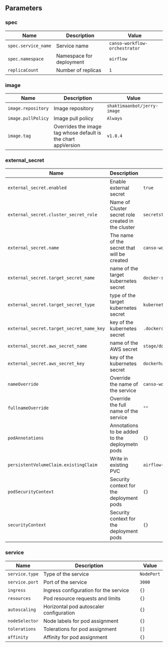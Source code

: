 ## Parameters

### spec

| Name                | Description              | Value                         |
| ------------------- | ------------------------ | ----------------------------- |
| `spec.service_name` | Service name             | `canso-workflow-orchestrator` |
| `spec.namespace`    | Namespace for deployment | `airflow`                     |
| `replicaCount`      | Number of replicas       | `1`                           |

### image

| Name               | Description                                                   | Value                       |
| ------------------ | ------------------------------------------------------------- | --------------------------- |
| `image.repository` | Image repository                                              | `shaktimaanbot/jerry-image` |
| `image.pullPolicy` | Image pull policy                                             | `Always`                    |
| `image.tag`        | Overrides the image tag whose default is the chart appVersion | `v1.0.4`                    |

### external_secret

| Name                                     | Description                                        | Value                            |
| ---------------------------------------- | -------------------------------------------------- | -------------------------------- |
| `external_secret.enabled`                | Enable external secret                             | `true`                           |
| `external_secret.cluster_secret_role`    | Name of Cluster secret role created in the cluster | `secretstore-by-role`            |
| `external_secret.name`                   | The name of the secret that will be created        | `canso-workflow-orchestrator`    |
| `external_secret.target_secret_name`     | name of the target kubernetes secret               | `docker-secret-cred`             |
| `external_secret.target_secret_type`     | type of the target kubernetes secret               | `kubernetes.io/dockerconfigjson` |
| `external_secret.target_secret_name_key` | key of the kubernetes secret                       | `.dockerconfigjson`              |
| `external_secret.aws_secret_name`        | name of the AWS secret                             | `stage/dockerhub`                |
| `external_secret.aws_secret_key`         | key of the kubernetes secret                       | `dockerhub`                      |
| `nameOverride`                           | Override the name of the service                   | `canso-workflow-orchestrator`    |
| `fullnameOverride`                       | Override the full name of the service              | `""`                             |
| `podAnnotations`                         | Annotations to be added to the deploymetn pods     | `{}`                             |
| `persistentVolumeClaim.existingClaim`    | Write in existing PVC                              | `airflow-pvc`                    |
| `podSecurityContext`                     | Security context for the deployment pods           | `{}`                             |
| `securityContext`                        | Security context for the deployment pods           | `{}`                             |

### service

| Name           | Description                             | Value      |
| -------------- | --------------------------------------- | ---------- |
| `service.type` | Type of the service                     | `NodePort` |
| `service.port` | Port of the service                     | `3000`     |
| `ingress`      | Ingress configuration for the service   | `{}`       |
| `resources`    | Pod resource requests and limits        | `{}`       |
| `autoscaling`  | Horizontal pod autoscaler configuration | `{}`       |
| `nodeSelector` | Node labels for pod assignment          | `{}`       |
| `tolerations`  | Tolerations for pod assignment          | `[]`       |
| `affinity`     | Affinity for pod assignment             | `{}`       |
